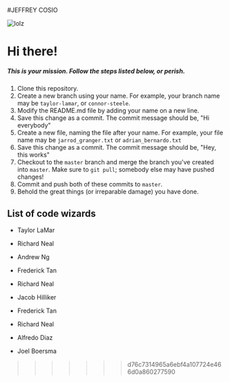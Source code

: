#JEFFREY COSIO

![lolz](https://media.giphy.com/media/l1J3z59i2bj3M6sEM/giphy.gif) 

# Hi there!

##### This is your mission. Follow the steps listed below, or perish.

1. Clone this repository.
2. Create a new branch using your name. For example, your branch name may be `taylor-lamar`, or `connor-steele`.
3. Modify the README.md file by adding your name on a new line.
4. Save this change as a commit. The commit message should be, "Hi everybody"
5. Create a new file, naming the file after your name. For example, your file name may be `jarrod_granger.txt` or `adrian_bernardo.txt`
6. Save this change as a commit. The commit message should be, "Hey, this works"
7. Checkout to the `master` branch and merge the branch you've created into `master`. Make sure to `git pull`; somebody else may have pushed changes!
8. Commit and push both of these commits to `master`.
9. Behold the great things (or irreparable damage) you have done.

## List of code wizards
- Taylor LaMar

- Richard Neal

- Andrew Ng

- Frederick Tan

- Richard Neal

- Jacob Hilliker

- Frederick Tan

- Richard Neal

- Alfredo Diaz

- Joel Boersma


>>>>>>> d76c7314965a6ebf4a107724e466d0a860277590
